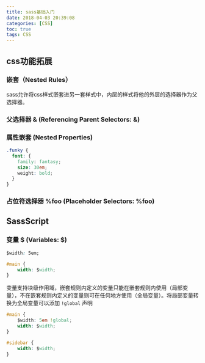 ```yaml
---
title: sass基础入门
date: 2018-04-03 20:39:08
categories: [CSS]
toc: true
tags: CSS
---
```


## css功能拓展

### 嵌套（Nested Rules）
sass允许将css样式嵌套进另一套样式中，内层的样式将他的外层的选择器作为父选择器。
### 父选择器 & (Referencing Parent Selectors: &)
### 属性嵌套 (Nested Properties)
```css
.funky {
  font: {
    family: fantasy;
    size: 30em;
    weight: bold;
  }
}
```
### 占位符选择器 %foo (Placeholder Selectors: %foo)
<!-- more -->
## SassScript

### 变量 $ (Variables: $)
```css
$width: 5em;

#main {
    width: $width;
}
```

变量支持块级作用域，嵌套规则内定义的变量只能在嵌套规则内使用（局部变量），不在嵌套规则内定义的变量则可在任何地方使用（全局变量）。将局部变量转换为全局变量可以添加 `!global` 声明
```css
#main {
    $width: 5em !global;
    width: $width;
}

#sidebar {
    width: $width;
}
```
